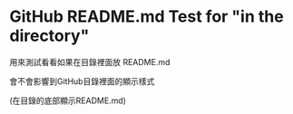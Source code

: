 ﻿# GitHub README.md Test for "in the directory"
用來測試看看如果在目錄裡面放 README.md 

會不會影響到GitHub目錄裡面的顯示樣式

(在目錄的底部顯示README.md)